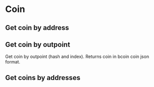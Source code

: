 # Coin
## Get coin by address


## Get coin by outpoint
Get coin by outpoint (hash and index). Returns coin in bcoin coin json format.


## Get coins by addresses
